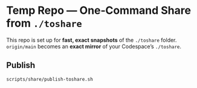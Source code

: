 # Temp Repo — One‑Command Share from `./toshare`

This repo is set up for **fast, exact snapshots** of the `./toshare` folder.  
`origin/main` becomes an **exact mirror** of your Codespace’s `./toshare`.

## Publish

```bash
scripts/share/publish-toshare.sh
